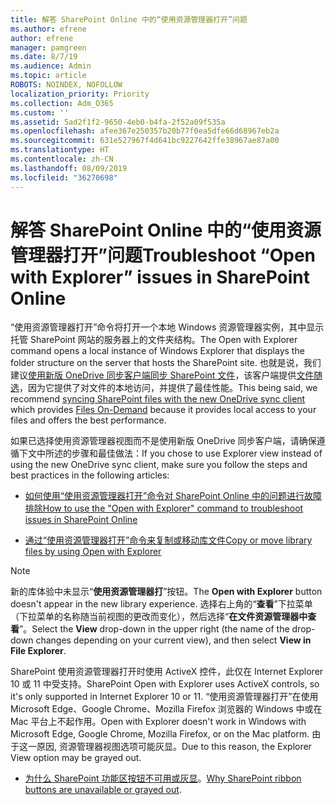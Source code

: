 ```yaml
---
title: 解答 SharePoint Online 中的“使用资源管理器打开”问题
ms.author: efrene
author: efrene
manager: pamgreen
ms.date: 8/7/19
ms.audience: Admin
ms.topic: article
ROBOTS: NOINDEX, NOFOLLOW
localization_priority: Priority
ms.collection: Adm_O365
ms.custom: ''
ms.assetid: 5ad2f1f2-9650-4eb0-b4fa-2f52a09f535a
ms.openlocfilehash: afee367e250357b20b77f0ea5dfe66d68967eb2a
ms.sourcegitcommit: 631e527967f4d641bc9227642ffe38967ae87a00
ms.translationtype: HT
ms.contentlocale: zh-CN
ms.lasthandoff: 08/09/2019
ms.locfileid: "36270698"
---
```

# <a name="troubleshoot-open-with-explorer-issues-in-sharepoint-online"></a><span data-ttu-id="222f9-102">解答 SharePoint Online 中的“使用资源管理器打开”问题</span><span class="sxs-lookup"><span data-stu-id="222f9-102">Troubleshoot “Open with Explorer” issues in SharePoint Online</span></span>

<span data-ttu-id="222f9-103">“使用资源管理器打开”命令将打开一个本地 Windows 资源管理器实例，其中显示托管 SharePoint 网站的服务器上的文件夹结构。</span><span class="sxs-lookup"><span data-stu-id="222f9-103">The Open with Explorer command opens a local instance of Windows Explorer that displays the folder structure on the server that hosts the SharePoint site.</span></span> <span data-ttu-id="222f9-104">也就是说，我们建议[使用新版 OneDrive 同步客户端同步 SharePoint 文件](https://support.office.com/article/sync-sharepoint-files-with-the-new-onedrive-sync-client-6de9ede8-5b6e-4503-80b2-6190f3354a88)</a>，该客户端提供[文件随选](https://support.office.com/article/learn-about-onedrive-files-on-demand-0e6860d3-d9f3-4971-b321-7092438fb38e)，因为它提供了对文件的本地访问，并提供了最佳性能。</span><span class="sxs-lookup"><span data-stu-id="222f9-104">This being said, we recommend [syncing SharePoint files with the new OneDrive sync client](https://support.office.com/article/sync-sharepoint-files-with-the-new-onedrive-sync-client-6de9ede8-5b6e-4503-80b2-6190f3354a88)</a> which provides [Files On-Demand](https://support.office.com/article/learn-about-onedrive-files-on-demand-0e6860d3-d9f3-4971-b321-7092438fb38e) because it provides local access to your files and offers the best performance.</span></span>


<span data-ttu-id="222f9-105">如果已选择使用资源管理器视图而不是使用新版 OneDrive 同步客户端，请确保遵循下文中所述的步骤和最佳做法：</span><span class="sxs-lookup"><span data-stu-id="222f9-105">If you chose to use Explorer view instead of using the new OneDrive sync client, make sure you follow the steps and best practices in the following articles:</span></span>

- [<span data-ttu-id="222f9-106">如何使用“使用资源管理器打开”命令对 SharePoint Online 中的问题进行故障排除</span><span class="sxs-lookup"><span data-stu-id="222f9-106">How to use the "Open with Explorer" command to troubleshoot issues in SharePoint Online</span></span>](https://support.office.com/article/How-to-use-the-Open-with-Explorer-command-to-troubleshoot-issues-in-SharePoint-Online-87155331-0c92-4224-a4c1-da5c21c4ade4)

- [<span data-ttu-id="222f9-107">通过“使用资源管理器打开”命令来复制或移动库文件</span><span class="sxs-lookup"><span data-stu-id="222f9-107">Copy or move library files by using Open with Explorer</span></span>](https://support.office.com/article/copy-or-move-library-files-by-using-open-with-explorer-aaee7bfb-e2a1-42ee-8fc0-bcc0754f04d2)

> [!Note]  
> <span data-ttu-id="222f9-108">新的库体验中未显示“**使用资源管理器打**”按钮。</span><span class="sxs-lookup"><span data-stu-id="222f9-108">The **Open with Explorer** button doesn't appear in the new library experience.</span></span> <span data-ttu-id="222f9-109">选择右上角的“**查看**”下拉菜单（下拉菜单的名称随当前视图的更改而变化），然后选择“**在文件资源管理器中查看**”。</span><span class="sxs-lookup"><span data-stu-id="222f9-109">Select the **View** drop-down in the upper right (the name of the drop-down changes depending on your current view), and then select **View in File Explorer**.</span></span>
>
 ><span data-ttu-id="222f9-110">SharePoint 使用资源管理器打开时使用 ActiveX 控件，此仅在 Internet Explorer 10 或 11 中受支持。</span><span class="sxs-lookup"><span data-stu-id="222f9-110">SharePoint Open with Explorer uses ActiveX controls, so it's only supported in Internet Explorer 10 or 11.</span></span> <span data-ttu-id="222f9-111">“使用资源管理器打开”在使用 Microsoft Edge、Google Chrome、Mozilla Firefox 浏览器的 Windows 中或在 Mac 平台上不起作用。</span><span class="sxs-lookup"><span data-stu-id="222f9-111">Open with Explorer doesn't work in Windows with Microsoft Edge, Google Chrome, Mozilla Firefox, or on the Mac platform.</span></span> <span data-ttu-id="222f9-112">由于这一原因, 资源管理器视图选项可能灰显。</span><span class="sxs-lookup"><span data-stu-id="222f9-112">Due to this reason, the Explorer View option may be grayed out.</span></span>
>
> - <span data-ttu-id="222f9-113">[为什么 SharePoint 功能区按钮不可用或灰显](https://support.office.com/article/Why-SharePoint-ribbon-buttons-are-unavailable-48b0939a-2efb-4e79-b5e8-b2c4cb5d04ca)。</span><span class="sxs-lookup"><span data-stu-id="222f9-113">[Why SharePoint ribbon buttons are unavailable or grayed out](https://support.office.com/article/Why-SharePoint-ribbon-buttons-are-unavailable-48b0939a-2efb-4e79-b5e8-b2c4cb5d04ca).</span></span>
  

